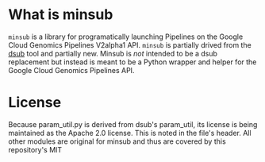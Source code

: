 # What is minsub

`minsub` is a library for programatically launching Pipelines on
the Google Cloud Genomics Pipelines V2alpha1 API. `minsub` is
partially drived from the [dsub](https://github.com/DataBiosphere/dsub)
tool and partially new. Minsub is _not_ intended to be a dsub
replacement but instead is meant to be a Python wrapper and
helper for the Google Cloud Genomics Pipelines API.

# License

Because param_util.py is derived from dsub's param_util, its
license is being maintained as the Apache 2.0 license. This
is noted in the file's header. All other modules are original
for minsub and thus are covered by this repository's MIT
